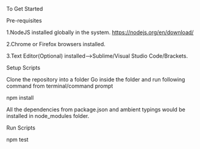 To Get Started

Pre-requisites

1.NodeJS installed globally in the system. https://nodejs.org/en/download/

2.Chrome or Firefox browsers installed.

3.Text Editor(Optional) installed-->Sublime/Visual Studio Code/Brackets.

Setup Scripts

Clone the repository into a folder
Go inside the folder and run following command from terminal/command prompt

npm install 

All the dependencies from package.json and ambient typings would be installed in node_modules folder.

Run Scripts

npm test

